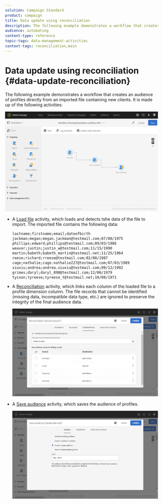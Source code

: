 ```yaml
---
solution: Campaign Standard
product: campaign
title: Data update using reconciliation
description: The following example demonstrates a workflow that creates an audience of profiles directly from an imported file containing new clients.
audience: automating
content-type: reference
topic-tags: data-management-activities
context-tags: reconciliation,main
---
```


# Data update using reconciliation {#data-update-reconciliation}

The following example demonstrates a workflow that creates an audience of profiles directly from an imported file containing new clients. It is made up of the following activities:

![](assets/identification_example2.png)

* A [Load file](../../automating/using/load-file.md) activity, which loads and detects tshe data of the file to import. The imported file contains the following data:

  ```
  lastname;firstname;email;dateofbirth
  jackman;megan;megan.jackman@testmail.com;07/08/1975
  phillips;edward;phillips@testmail.com;09/03/1986
  weaver;justin;justin_w@testmail.com;11/15/1990
  martin;babeth;babeth_martin@testmail.net;11/25/1964
  reese;richard;rreese@testmail.com;02/08/1987
  cage;nathalie;cage.nathalie227@testmail.com;07/03/1989
  xiuxiu;andrea;andrea.xiuxiu@testmail.com;09/12/1992
  grimes;daryl;daryl_890@testmail.com;12/06/1979
  tycoon;tyreese;tyreese_t@testmail.net;10/08/1971
  ```

* A [Reconciliation](../../automating/using/reconciliation.md) activity, which links each column of the loaded file to a profile dimension column. The file records that cannot be identified (missing data, incompatible data type, etc.) are ignored to preserve the integrity of the final audience data.

  ![](assets/identification_example1.png)

* A [Save audience](../../automating/using/save-audience.md) activity, which saves the audience of profiles.

  ![](assets/identification_example3.png)
